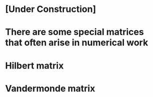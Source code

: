 # [Under Construction] #
# There are some special matrices that often arise in numerical work #
# Hilbert matrix #
# Vandermonde matrix #
